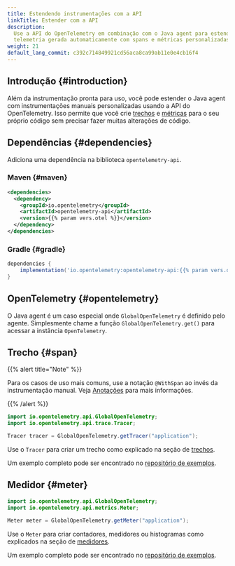 ```yaml
---
title: Estendendo instrumentações com a API
linkTitle: Estender com a API
description:
  Use a API do OpenTelemetry em combinação com o Java agent para estender a
  telemetria gerada automaticamente com spans e métricas personalizadas.
weight: 21
default_lang_commit: c392c714849921cd56aca8ca99ab11e0e4cb16f4
---
```


## Introdução {#introduction}

Além da instrumentação pronta para uso, você pode estender o Java agent com
instrumentações manuais personalizadas usando a API do OpenTelemetry. Isso
permite que você crie [trechos](/docs/concepts/signals/traces/#spans) e
[métricas](/docs/concepts/signals/metrics) para o seu próprio código sem
precisar fazer muitas alterações de código.

## Dependências {#dependencies}

Adiciona uma dependência na biblioteca `opentelemetry-api`.

### Maven {#maven}

```xml
<dependencies>
  <dependency>
    <groupId>io.opentelemetry</groupId>
    <artifactId>opentelemetry-api</artifactId>
    <version>{{% param vers.otel %}}</version>
  </dependency>
</dependencies>
```

### Gradle {#gradle}

```groovy
dependencies {
    implementation('io.opentelemetry:opentelemetry-api:{{% param vers.otel %}}')
}
```

## OpenTelemetry {#opentelemetry}

O Java agent é um caso especial onde `GlobalOpenTelemetry` é definido pelo
agente. Simplesmente chame a função `GlobalOpenTelemetry.get()` para acessar a instância
`OpenTelemetry`.

## Trecho {#span}

{{% alert title="Note" %}}

Para os casos de uso mais comuns, use a notação `@WithSpan` ao invés da
instrumentação manual. Veja [Anotações](../annotations) para mais informações.

{{% /alert %}}

```java
import io.opentelemetry.api.GlobalOpenTelemetry;
import io.opentelemetry.api.trace.Tracer;

Tracer tracer = GlobalOpenTelemetry.getTracer("application");
```

Use o `Tracer` para criar um trecho como explicado na seção de
[trechos](/docs/languages/java/api/#span).

Um exemplo completo pode ser encontrado no [repositório de exemplos][example repository].

## Medidor {#meter}

```java
import io.opentelemetry.api.GlobalOpenTelemetry;
import io.opentelemetry.api.metrics.Meter;

Meter meter = GlobalOpenTelemetry.getMeter("application");
```

Use o `Meter` para criar contadores, medidores ou histogramas como explicados na
seção de [medidores](/docs/languages/java/api/#meter).

Um exemplo completo pode ser encontrado no [repositório de exemplos][example repository].

[example repository]:
  https://github.com/open-telemetry/opentelemetry-java-examples/tree/main/javaagent
